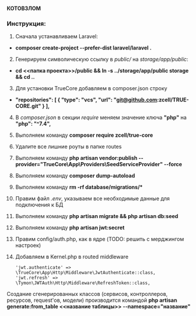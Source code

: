 #### КОТОВЗЛОМ

### Инструкция:

1. Сначала устанавливаем Laravel:
- **composer create-project --prefer-dist laravel/laravel .**
2. Генерируем символическую ссылку в _public/_ на _storage/app/public_:
- **cd <<папка проекта>>/public && ln -s ../storage/app/public storage && cd ..**
3. Для установки TrueCore добавляем в composer.json строку
- **"repositories": [
          {
              "type": "vcs",
              "url": "git@github.com:zcell/TRUE-CORE.git"
          }
      ],**
4. В _composer.json_ в секции _require_ меняем значение ключа **"php"** на **"php": "^7.4",**
5. Выполняем команду **composer require zcell/true-core**
5. Удалите все лишние роуты в папке routes
6. Выполняем команду **php artisan vendor:publish --provider="TrueCore\App\Providers\SeedServiceProvider" --force**
6. Выполняем команду **composer dump-autoload**
7. Выполняем команду **rm -rf database/migrations/&ast;**
8. Правим файл _.env_, указываем все необходимые данные для подключения к БД
9. Выполняем команду **php artisan migrate && php artisan db:seed**
9. Выполняем команду **php artisan jwt:secret**
10. Правим config/auth.php, как в ядре (TODO: решить с мерджингом настроек)
11. Добавляем в Kernel.php в routed middleware


        'jwt.authenticate' => \TrueCore\App\Http\Middleware\JwtAuthenticate::class,
        'jwt.refresh' => \Tymon\JWTAuth\Http\Middleware\RefreshToken::class,


Создание сгенерированных классов (сервисов, контроллеров, ресурсов, request'ов, модели) производится командой **php artisan generate:from_table <<название таблицы>> --namespace="название"** 
